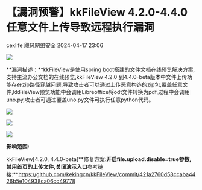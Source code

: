#  【漏洞预警】kkFileView 4.2.0-4.4.0 任意文件上传导致远程执行漏洞   
cexlife  飓风网络安全   2024-04-17 23:06  
  
![](https://mmbiz.qpic.cn/mmbiz_png/ibhQpAia4xu01azmpPC83Vze7znjViaRCk3PsAicJvCEW6CggeAD2JLAwXqJtf3ibBAcO54YCzp2fqNDMGZNsdrts9Q/640?wx_fmt=png&from=appmsg "")  
  
**漏洞描述：**kkFileView是使用spring boot搭建的文件文档在线预览解决方案,支持主流办公文档的在线预览,kkFileView 4.2.0 到4.4.0-beta版本中文件上传功能存在zip路径穿越问题,导致攻击者可以通过上传恶意构造的zip包,覆盖任意文件,kkFileView预览功能中会调用Libreoffice将odt文件转换为pdf,过程中会调用uno.py,攻击者可通过覆盖uno.py文件可执行任意python代码。  
  
![](https://mmbiz.qpic.cn/mmbiz_png/ibhQpAia4xu01azmpPC83Vze7znjViaRCk3p07aYS7MgPVKM2UetRMAUjeMcvqUiaSLUd7C8SlMicX33SLia7QLnC7Nw/640?wx_fmt=png&from=appmsg "")  
  
![](https://mmbiz.qpic.cn/mmbiz_png/ibhQpAia4xu01azmpPC83Vze7znjViaRCk3GiafxUTeHn2CPp8eGVrVkhPyR7QJVkcibwLAkicFOGibYibicXrNWuEf7ukA/640?wx_fmt=png&from=appmsg "")  
  
![](https://mmbiz.qpic.cn/mmbiz_png/ibhQpAia4xu01azmpPC83Vze7znjViaRCk3vaXb8lhibn5xkmo0zsa6KJjZWwwc6Vd8xOMhClHvffglWCgwJDCvyqg/640?wx_fmt=png&from=appmsg "")  
  
**影响范围:**  
  
kkFileView[4.2.0, 4.4.0-beta]**修复方案:**开启file.upload.disable=true参数,禁用首页的上传文件,关闭演示入口**参考链接:**https://github.com/kekingcn/kkFileView/commit/421a2760d58ccaba4426b5e104938ca06cc49778  
  
